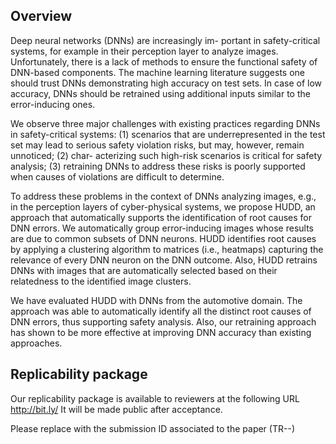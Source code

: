 

## Overview 

Deep neural networks (DNNs) are increasingly im- portant in safety-critical systems, for example in their perception layer to analyze images. Unfortunately, there is a lack of methods to ensure the functional safety of DNN-based components. The machine learning literature suggests one should trust DNNs demonstrating high accuracy on test sets. In case of low accuracy, DNNs should be retrained using additional inputs similar to the error-inducing ones.

We observe three major challenges with existing practices regarding DNNs in safety-critical systems: (1) scenarios that are underrepresented in the test set may lead to serious safety violation risks, but may, however, remain unnoticed; (2) char- acterizing such high-risk scenarios is critical for safety analysis; (3) retraining DNNs to address these risks is poorly supported when causes of violations are difficult to determine.

To address these problems in the context of DNNs analyzing images, e.g., in the perception layers of cyber-physical systems, we propose HUDD, an approach that automatically supports the identification of root causes for DNN errors. We automatically group error-inducing images whose results are due to common subsets of DNN neurons. HUDD identifies root causes by applying a clustering algorithm to matrices (i.e., heatmaps) capturing the relevance of every DNN neuron on the DNN outcome. Also, HUDD retrains DNNs with images that are automatically selected based on their relatedness to the identified image clusters.

We have evaluated HUDD with DNNs from the automotive domain. The approach was able to automatically identify all the distinct root causes of DNN errors, thus supporting safety analysis. Also, our retraining approach has shown to be more effective at improving DNN accuracy than existing approaches.


## Replicability package

Our replicability package is available to reviewers at the following URL http://bit.ly/<ID> It will be made public after acceptance.
  
Please replace <ID> with the submission ID associated to the paper (TR-<Year>-<Num>)
